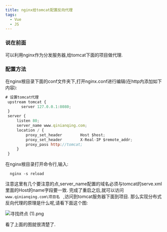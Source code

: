 ```yaml
---
title: nginx给tomcat配置反向代理
tags:
  - Vue
  - JS
---
```

### 说在前面

   可以利用nginx作为分发服务器,给tomcat下面的项目做代理.


### 配置方法

  在nginx根目录下面的conf文件夹下,打开nginx.conf进行编辑(在http内添加如下内容):
  ```js
  # 设置tomcat代理
   upstream tomcat {
         server 127.0.0.1:8080;
   }
   server {
       listen 80;
       server_name www.qinianqing.com;
       location / {
           proxy_set_header        Host $host;
           proxy_set_header        X-Real-IP $remote_addr;
           proxy_pass http://tomcat;
       }
   }
  ```
  <!-- more -->
 在nginx根目录打开命令行,输入:

 ```
   nginx -s reload
 ```
 注意这里有几个要注意的点,server_name配置的域名必须与tomcat的serve.xml里面的Host的name字段要一致.
 完成了重启之后,就可以访问`www.qinianqing.com\项目名 ` ,访问到tomcat服务器下面到项目.
 那么实现分布式反向代理的原理是什么呢,请看下面这个图:

![寻找终点 (1).png](https://i.loli.net/2018/11/06/5be1b215b14da.png)

看了上面的图就很清楚了.
